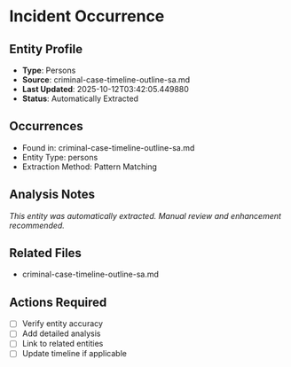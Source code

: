 # Incident Occurrence

## Entity Profile
- **Type**: Persons
- **Source**: criminal-case-timeline-outline-sa.md
- **Last Updated**: 2025-10-12T03:42:05.449880
- **Status**: Automatically Extracted

## Occurrences
- Found in: criminal-case-timeline-outline-sa.md
- Entity Type: persons
- Extraction Method: Pattern Matching

## Analysis Notes
*This entity was automatically extracted. Manual review and enhancement recommended.*

## Related Files
- criminal-case-timeline-outline-sa.md

## Actions Required
- [ ] Verify entity accuracy
- [ ] Add detailed analysis
- [ ] Link to related entities
- [ ] Update timeline if applicable

